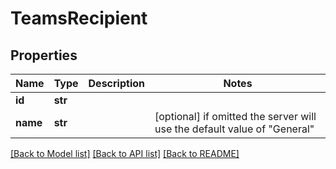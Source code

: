# TeamsRecipient


## Properties

Name | Type | Description | Notes
------------ | ------------- | ------------- | -------------
**id** | **str** |  | 
**name** | **str** |  | [optional]  if omitted the server will use the default value of "General"

[[Back to Model list]](../#documentation-for-models) [[Back to API list]](../#documentation-for-api-endpoints) [[Back to README]](../)


